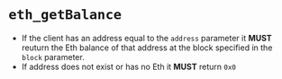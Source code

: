 # `eth_getBalance`

* If the client has an address equal to the `address` parameter it **MUST** reuturn the Eth balance of that address at the block specified in the `block` parameter.
* If address does not exist or has no Eth it **MUST** return `0x0`